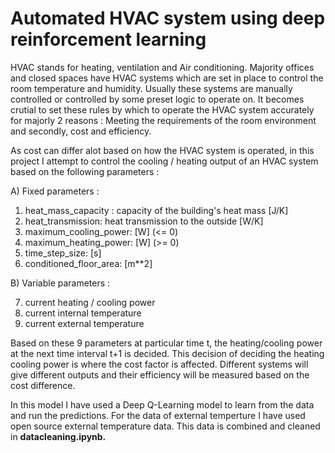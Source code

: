 <h1> Automated HVAC system using deep reinforcement learning </h1>

HVAC stands for heating, ventilation and Air conditioning. Majority offices and closed spaces have HVAC systems which are set in place to control the room temperature and humidity. Usually these systems are manually controlled or controlled by some preset logic to operate on. It becomes crutial to set these rules by which to operate the HVAC system accurately for majorly 2 reasons : Meeting the requirements of the room environment and secondly, cost and efficiency.

As cost can differ alot based on how the HVAC system is operated, in this project I attempt to control the cooling / heating output of an HVAC system based on the following parameters :

A) Fixed parameters :

  1) heat_mass_capacity : capacity of the building's heat mass [J/K]
  2) heat_transmission:            heat transmission to the outside [W/K]
  3) maximum_cooling_power:        [W] (<= 0)
  4) maximum_heating_power:        [W] (>= 0)
  5) time_step_size:               [s]
  6) conditioned_floor_area:       [m**2]

B) Variable parameters :

  7) current heating / cooling power
  8) current internal temperature
  9) current external temperature
  
Based on these 9 parameters at particular time t, the heating/cooling power at the next time interval t+1 is decided. This decision of deciding the heating cooling power is where the cost factor is affected. Different systems will give different outputs and their efficiency will be measured based on the cost difference.

In this model I have used a Deep Q-Learning model to learn from the data and run the predictions. For the data of external temperture I have used open source external temperature data. This data is combined and cleaned in <b>datacleaning.ipynb.</b>


